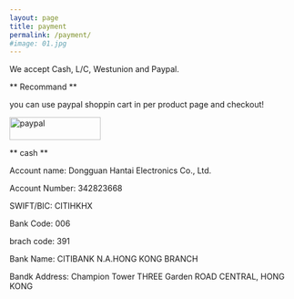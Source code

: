 ```yaml
---
layout: page
title: payment
permalink: /payment/
#image: 01.jpg
---
```


We accept Cash, L/C, Westunion and Paypal.

** Recommand **

you can use paypal shoppin cart in per product page and checkout!

<img src="https://www.paypalobjects.com/paypal-ui/logos/svg/paypal-color.svg" height="40rem" width="160rem" alt="paypal"/>

** cash **

Account name:  Dongguan Hantai Electronics Co., Ltd.

Account Number: 342823668

SWIFT/BIC:  CITIHKHX

Bank Code: 006

brach code: 391

Bank Name: CITIBANK N.A.HONG KONG BRANCH

Bandk Address: Champion Tower THREE Garden ROAD CENTRAL, HONG KONG




